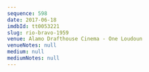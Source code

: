 ```yaml
---
sequence: 598
date: 2017-06-18
imdbId: tt0053221
slug: rio-bravo-1959
venue: Alamo Drafthouse Cinema - One Loudoun
venueNotes: null
medium: null
mediumNotes: null
---
```

